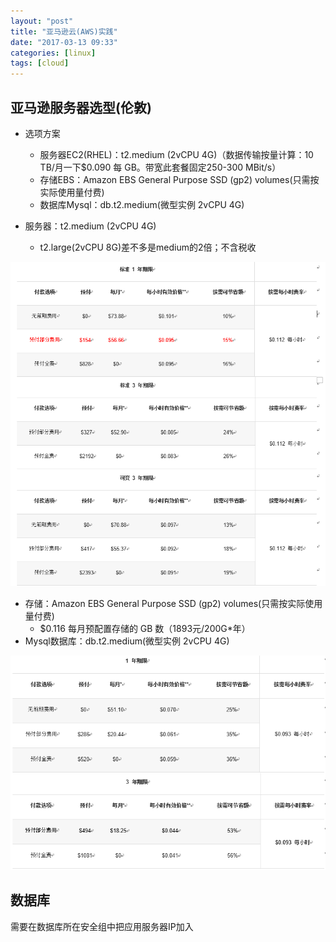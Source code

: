 ```yaml
---
layout: "post"
title: "亚马逊云(AWS)实践"
date: "2017-03-13 09:33"
categories: [linux]
tags: [cloud]
---
```


## 亚马逊服务器选型(伦敦)

- 选项方案
    - 服务器EC2(RHEL)：t2.medium (2vCPU 4G)（数据传输按量计算：10 TB/月一下$0.090 每 GB。带宽此套餐固定250-300 MBit/s）
    - 存储EBS：Amazon EBS General Purpose SSD (gp2) volumes(只需按实际使用量付费)
    - 数据库Mysql：db.t2.medium(微型实例 2vCPU 4G)

- 服务器：t2.medium (2vCPU	4G)
    - t2.large(2vCPU 8G)差不多是medium的2倍；不含税收

![aws-服务器](/data/images/linux/aws-1.png)

- 存储：Amazon EBS General Purpose SSD (gp2) volumes(只需按实际使用量付费)
    - $0.116 每月预配置存储的 GB 数（1893元/200G*年）
- Mysql数据库：db.t2.medium(微型实例 2vCPU 4G)

![aws-数据库](/data/images/linux/aws-2.png)


## 数据库

需要在数据库所在安全组中把应用服务器IP加入

